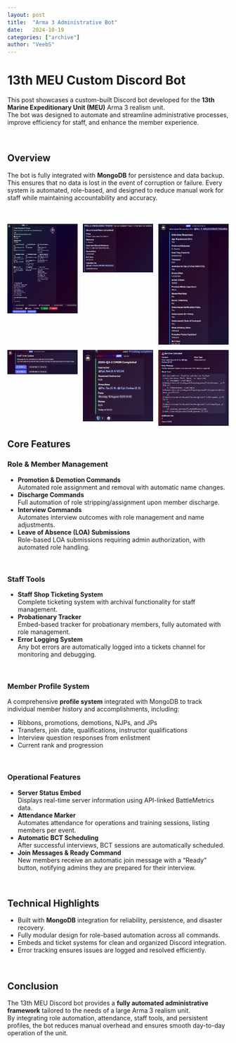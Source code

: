 ```yaml
---
layout: post
title:  "Arma 3 Administrative Bot"
date:   2024-10-19
categories: ["archive"]
author: "VeebS"
---
```


<h1>13th MEU Custom Discord Bot</h1>

This post showcases a custom-built Discord bot developed for the **13th Marine Expeditionary Unit (MEU)** Arma 3 realism unit.  
The bot was designed to automate and streamline administrative processes, improve efficiency for staff, and enhance the member experience.  

<br>

<h2>Overview</h2>

The bot is fully integrated with **MongoDB** for persistence and data backup. This ensures that no data is lost in the event of corruption or failure. Every system is automated, role-based, and designed to reduce manual work for staff while maintaining accountability and accuracy.

<br>

<div style="display:grid; grid-template-columns: repeat(3, 1fr); gap: 12px; justify-items: center; margin: 20px 0;">
  <img src="/images/13th/img1.png" alt="Screenshot 1" width="300">
  <img src="/images/13th/img2.png" alt="Screenshot 2" width="300">
  <img src="/images/13th/img3.png" alt="Screenshot 3" width="300">
  <img src="/images/13th/img4.png" alt="Screenshot 4" width="300">
  <img src="/images/13th/img5.png" alt="Screenshot 5" width="300">
  <img src="/images/13th/img6.png" alt="Screenshot 6" width="300">
</div>

<h2>Core Features</h2>

<h3>Role & Member Management</h3>

- **Promotion & Demotion Commands**  
  Automated role assignment and removal with automatic name changes.  
- **Discharge Commands**  
  Full automation of role stripping/assignment upon member discharge.  
- **Interview Commands**  
  Automates interview outcomes with role management and name adjustments.  
- **Leave of Absence (LOA) Submissions**  
  Role-based LOA submissions requiring admin authorization, with automated role handling.

<br>

<h3>Staff Tools</h3>

- **Staff Shop Ticketing System**  
  Complete ticketing system with archival functionality for staff management.  
- **Probationary Tracker**  
  Embed-based tracker for probationary members, fully automated with role management.  
- **Error Logging System**  
  Any bot errors are automatically logged into a tickets channel for monitoring and debugging.  

<br>

<h3>Member Profile System</h3>

A comprehensive **profile system** integrated with MongoDB to track individual member history and accomplishments, including:

- Ribbons, promotions, demotions, NJPs, and JPs  
- Transfers, join date, qualifications, instructor qualifications  
- Interview question responses from enlistment  
- Current rank and progression  

<br>

<h3>Operational Features</h3>

- **Server Status Embed**  
  Displays real-time server information using API-linked BattleMetrics data.  
- **Attendance Marker**  
  Automates attendance for operations and training sessions, listing members per event.  
- **Automatic BCT Scheduling**  
  After successful interviews, BCT sessions are automatically scheduled.  
- **Join Messages & Ready Command**  
  New members receive an automatic join message with a “Ready” button, notifying admins they are prepared for their interview.  

<br>

<h2>Technical Highlights</h2>

- Built with **MongoDB** integration for reliability, persistence, and disaster recovery.  
- Fully modular design for role-based automation across all commands.  
- Embeds and ticket systems for clean and organized Discord integration.  
- Error tracking ensures issues are logged and resolved efficiently.  

<br>

<h2>Conclusion</h2>

The 13th MEU Discord bot provides a **fully automated administrative framework** tailored to the needs of a large Arma 3 realism unit.  
By integrating role automation, attendance, staff tools, and persistent profiles, the bot reduces manual overhead and ensures smooth day-to-day operation of the unit.


